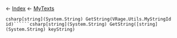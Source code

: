 ← [Index](Api-Index) ← [MyTexts](VRage.MyTexts)

```csharp[string](System.String) GetString(VRage.Utils.MyStringId id)``````csharp[string](System.String) GetString([string](System.String) keyString)```